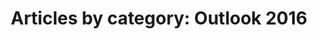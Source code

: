 ---
layout: blog_by_category
title: 'Articles by category: Outlook 2016'
category: outlook-2016
permalink: "/blog/category/outlook-2016/"
image: /img/bg/gallery_hero_1.jpg
tagline: "<br>Our Blog"
---
